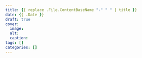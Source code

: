 ```yaml
---
title: {{ replace .File.ContentBaseName "-" " " | title }}
date: {{ .Date }}
draft: true
cover:
  image: 
  alt: 
  caption: 
tags: []
categories: []
---
```


